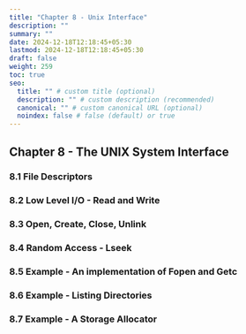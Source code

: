 ```yaml
---
title: "Chapter 8 - Unix Interface"
description: ""
summary: ""
date: 2024-12-18T12:18:45+05:30
lastmod: 2024-12-18T12:18:45+05:30
draft: false
weight: 259
toc: true
seo:
  title: "" # custom title (optional)
  description: "" # custom description (recommended)
  canonical: "" # custom canonical URL (optional)
  noindex: false # false (default) or true
---
```



## Chapter 8 - The UNIX System Interface



### 8.1 File Descriptors


### 8.2 Low Level I/O - Read and Write


### 8.3 Open, Create, Close, Unlink



### 8.4 Random Access - Lseek


### 8.5 Example - An implementation of Fopen and Getc



### 8.6 Example - Listing Directories



### 8.7 Example - A Storage Allocator


